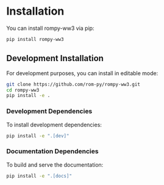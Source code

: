 # Installation

You can install rompy-ww3 via pip:

```bash
pip install rompy-ww3
```

## Development Installation

For development purposes, you can install in editable mode:

```bash
git clone https://github.com/rom-py/rompy-ww3.git
cd rompy-ww3
pip install -e .
```

### Development Dependencies

To install development dependencies:

```bash
pip install -e ".[dev]"
```

### Documentation Dependencies

To build and serve the documentation:

```bash
pip install -e ".[docs]"
```